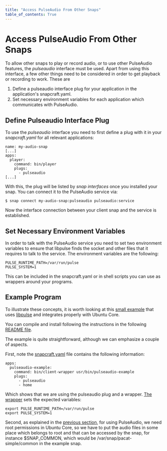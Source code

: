 ```yaml
---
title: "Access PulseAudio From Other Snaps"
table_of_contents: True
---
```


# Access PulseAudio From Other Snaps

To allow other snaps to play or record audio, or to use other PulseAudio
features, the *pulseaudio* interface must be used.  Apart from using this
interface, a few other things need to be considered in order to get playback or
recording to work. These are

 1. Define a pulseaudio interface plug for your application in the application's
    snapcraft.yaml.
 2. Set necessary environment variables for each application which communicates
    with PulseAudio.

## Define Pulseaudio Interface Plug

To use the *pulseaudio* interface you need to first define a plug with it in
your *snapcraft.yaml* for all relevant applications:

```text
name: my-audio-snap
[...]
apps:
  player:
    command: bin/player
    plugs:
      - pulseaudio
[...]
```

With this, the plug will be listed by *snap interfaces* once you installed your
snap. You can connect it to the PulseAudio service via:

```
$ snap connect my-audio-snap:pulseaudio pulseaudio:service
```

Now the interface connection between your client snap and the service is established.

## Set Necessary Environment Variables

In order to talk with the PulseAudio service you need to set two environment
variables to ensure that libpulse finds the socket and other files that it
requires to talk to the service. The environment variables are the following:

```text
PULSE_RUNTIME_PATH=/var/run/pulse
PULSE_SYSTEM=1

```

This can be included in the snapcraft.yaml or in shell scripts you can use as
wrappers around your programs.

## Example Program

To illustrate these concepts, it is worth looking at this [small
example](https://github.com/canonical-system-enablement/pulseaudio-example) that
uses [libpulse](https://freedesktop.org/software/pulseaudio/doxygen/) and
integrates properly with Ubuntu Core.

You can compile and install following the instructions in the following
[README file](https://github.com/canonical-system-enablement/pulseaudio-example/blob/master/README.md).

The example is quite straightforward, although we can emphasize a couple of aspects.

First, note the
[snapcraft.yaml](https://github.com/canonical-system-enablement/pulseaudio-example/blob/master/snapcraft.yaml)
file contains the following information:

```text
apps:
  pulseaudio-example:
    command: bin/client-wrapper usr/bin/pulseaudio-example
    plugs:
      - pulseaudio
      - home
```

Which shows that we are using the pulseaudio plug and a wrapper.
[The wrapper](https://github.com/canonical-system-enablement/pulseaudio-example/blob/master/overlay/bin/client-wrapper)
sets the expected variables:

```text
export PULSE_RUNTIME_PATH=/var/run/pulse
export PULSE_SYSTEM=1
```

Second, as explained in the [previous section](using-pulseaudio.md), for using
PulseAudio, we need root permissions in Ubuntu Core, so we have to put the audio
files in some place which belongs to root and that can be accessed by the snap,
for instance $SNAP_COMMON, which would be /var/snap/pacat-simple/common in the
example snap.

